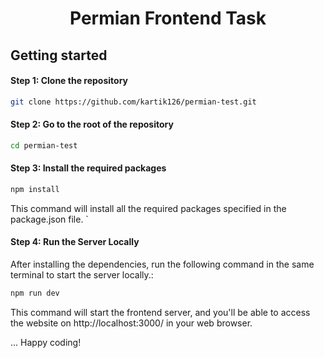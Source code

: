 <div align="center">
    </a>
    <h1>Permian Frontend Task</h1>
  
</div>

<!-- **Live App Demo** : [calendar-app-pink.vercel.app](calendar-app-pink.vercel.app) -->

## Getting started

#### Step 1: Clone the repository

```bash
git clone https://github.com/kartik126/permian-test.git
```

#### Step 2: Go to the root of the repository

```bash
cd permian-test
```
#### Step 3: Install the required packages

```bash
npm install
```

This command will install all the required packages specified in the package.json file.
`

#### Step 4: Run the Server Locally

After installing the dependencies, run the following command in the same terminal to start the server locally.:

```bash
npm run dev
```

This command will start the frontend server, and you'll be able to access the website on http://localhost:3000/ in your web browser.


... Happy coding!
